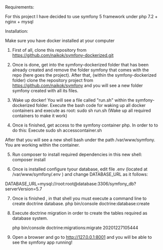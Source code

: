 Requirements:

For this project I have decided to use symfony 5 framework under php 7.2 + nginx + mysql

Installation:

Make sure you have docker installed at your computer

1) First of all, clone this repository from https://github.com/naikok/symfony-dockerized.git

2) Once is done, get into the symfony-dockerized folder that has been already created and remove the folder symfony that comes with the repo (here goes the project). After that, (within the symfony-dockerized folder) clone the repository project from https://github.com/naikok/symfony and you will see a new folder symfony created with all its files.

3) Wake up docker! You will see a file called "run.sh" within the symfony-dockerized folder. Execute the bash code for waking   up all docker containers and execute as root: sudo sh run.sh
  (Wake up all required containers to make it work)

4) Once is finished, get access to the symfony container php. In order to to do this:
   Execute sudo sh accesscontainer.sh 
    
After that you will see a new shell bash under the path /var/www/symfony. You are working within the container.

5) Run composer to install required dependencies in this new shell: composer install

6) Once is installed configure tyour database, edit file .env (located at /var/www/symfony/.env ) and change DATABASE_URL as it follows:

  DATABASE_URL=mysql://root:root@database:3306/symfony_db?serverVersion=5.7

7) Once is finished , in that shell you must execute a command line to create doctrine database. 
   php bin/console doctrine:database:create
   
8) Execute doctrine migration in order to create the tables required as database system.

   php bin/console doctrine:migrations:migrate 20201227105444

9) Open a browser and go to http://127.0.0.1:8001 and you will be able to see the symfony app running!




